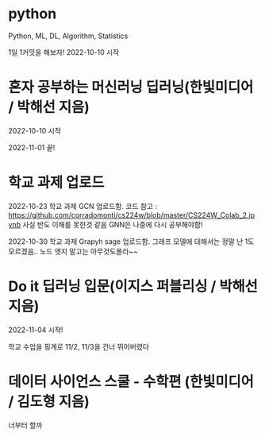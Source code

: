 # python
Python, ML, DL, Algorithm, Statistics

1일 1커밋을 해보자!
2022-10-10 시작


# 혼자 공부하는 머신러닝 딥러닝(한빛미디어 / 박해선 지음)
  2022-10-10 시작
  
  2022-11-01 끝!
  
# 학교 과제 업로드
  
  2022-10-23 학교 과제 GCN 업로드함. 코드 참고 : https://github.com/corradomonti/cs224w/blob/master/CS224W_Colab_2.ipynb
  사실 반도 이해를 못한것 같음 GNN은 나중에 다시 공부해야함!
  
  2022-10-30 학교 과제 Grapyh sage 업로드함.
  그래프 모델에 대해서는 정말 난 1도 모르겠음.. 노드 엣지 말고는 아무것도몰라~~ 
 
# Do it 딥러닝 입문(이지스 퍼블리싱 / 박해선 지음)
  2022-11-04 시작!
  
  학교 수업을 핑계로 11/2, 11/3을 건너 뛰어버렸다 
  
# 데이터 사이언스 스쿨 - 수학편 (한빛미디어 / 김도형 지음)
  너부터 할까 
  
